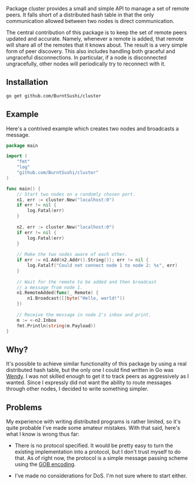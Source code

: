 Package cluster provides a small and simple API to manage a set of remote
peers. It falls short of a distributed hash table in that the only
communication allowed between two nodes is direct communication.

The central contribution of this package is to keep the set of remote peers
updated and accurate. Namely, whenever a remote is added, that remote will
share all of the remotes that it knows about. The result is a very simple form
of peer discovery. This also includes handling both graceful and ungraceful
disconnections. In particular, if a node is disconnected ungracefully, other
nodes will periodically try to reconnect with it.


## Installation

```bash
go get github.com/BurntSushi/cluster
```


## Example

Here's a contrived example which creates two nodes and broadcasts a message.

```go
package main

import (
    "fmt"
    "log"
    "github.com/BurntSushi/cluster"
)

func main() {
    // Start two nodes on a randomly chosen port.
    n1, err := cluster.New("localhost:0")
    if err != nil {
        log.Fatal(err)
    }
    
    n2, err := cluster.New("localhost:0")
    if err != nil {
        log.Fatal(err)
    }
    
    // Make the two nodes aware of each other.
    if err := n1.Add(n2.Addr().String()); err != nil {
        log.Fatalf("Could not connect node 1 to node 2: %s", err)
    }
    
    // Wait for the remote to be added and then broadcast
    // a message from node 1.
    n1.RemoteAdded(func(_ Remote) {
        n1.Broadcast([]byte("Hello, world!"))
    })
    
    // Receive the message in node 2's inbox and print.
    m := <-n2.Inbox
    fmt.Println(string(m.Payload))
}
```


## Why?

It's possible to achieve similar functionality of this package by using a real 
distributed hash table, but the only one I could find written in Go was
[Wendy](https://github.com/secondbit/wendy). I was not skilled enough 
to get it to track peers as aggressively as I wanted. Since I expressly did not 
want the ability to route messages through other nodes, I decided to write 
something simpler.


## Problems

My experience with writing distributed programs is rather limited, so it's 
quite probable I've made some amateur mistakes. With that said, here's what I 
know is wrong thus far:

* There is no protocol specified. It would be pretty easy to turn the existing 
  implementation into a protocol, but I don't trust myself to do that. As of 
  right now, the protocol is a simple message passing scheme using the
  [GOB encoding](http://golang.org/pkg/encoding/gob/).

* I've made no considerations for DoS. I'm not sure where to start either.

